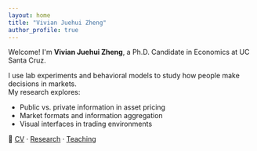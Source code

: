 ```yaml
---
layout: home
title: "Vivian Juehui Zheng"
author_profile: true
---
```


Welcome! I'm **Vivian Juehui Zheng**, a Ph.D. Candidate in Economics at UC Santa Cruz.

I use lab experiments and behavioral models to study how people make decisions in markets.  
My research explores:
- Public vs. private information in asset pricing
- Market formats and information aggregation
- Visual interfaces in trading environments

📄 [CV](/cv/) · [Research](/publications/) · [Teaching](/teaching/)

